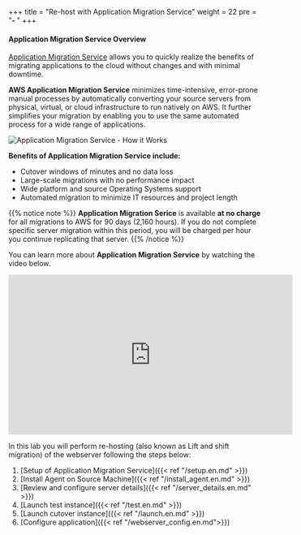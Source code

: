 +++
title = "Re-host with Application Migration Service"
weight = 22
pre = "<b>- </b>"
+++

#### Application Migration Service Overview

<a href="https://aws.amazon.com/application-migration-service/" target="_blank">Application Migration Service</a> allows you to quickly realize the benefits of migrating applications to the cloud without changes and with minimal downtime.

**AWS Application Migration Service** minimizes time-intensive, error-prone manual processes by automatically converting your source servers from physical, virtual, or cloud infrastructure to run natively on AWS. It further simplifies your migration by enabling you to use the same automated process for a wide range of applications.

![Application Migration Service - How it Works](/app_mig_serv/how-it-works.en.jpg)

**Benefits of Application Migration Service include:**

- Cutover windows of minutes and no data loss
- Large-scale migrations with no performance impact
- Wide platform and source Operating Systems support
- Automated migration to minimize IT resources and project length

{{% notice note %}}
**Application Migration Serice** is available **at no charge**  for all migrations to AWS for 90 days (2,160 hours). If you do not complete specific server migration within this period, you will be charged per hour you continue replicating that server.
{{% /notice %}}  

You can learn more about **Application Migration Service** by watching the video below.
<center><iframe width="560" height="315" src="https://www.youtube.com/embed/ao8geVzmmRo" frameborder="0" allow="accelerometer; autoplay; encrypted-media; gyroscope; picture-in-picture" allowfullscreen></iframe></center>

In this lab you will perform re-hosting (also known as Lift and shift migration) of the webserver following the steps below:

1. [Setup of Application Migration Service]({{< ref "/setup.en.md" >}})  
2. [Install Agent on Source Machine]({{< ref "/install_agent.en.md" >}})  
3. [Review and configure server details]({{< ref "/server_details.en.md" >}})  
4. [Launch test instance]({{< ref "/test.en.md" >}})  
5. [Launch cutover instance]({{< ref "/launch.en.md" >}})  
6. [Configure application]({{< ref "/webserver_config.en.md">}})
